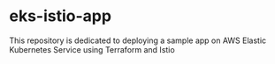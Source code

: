 # eks-istio-app
This repository is dedicated to deploying a sample app on AWS Elastic Kubernetes Service using Terraform and Istio
